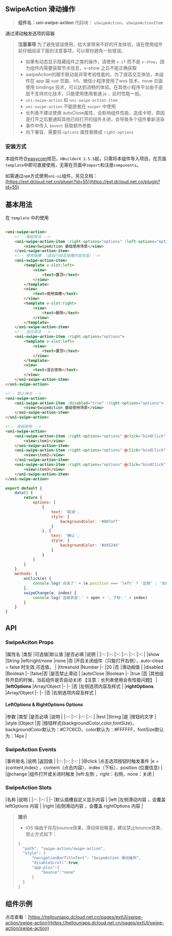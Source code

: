 ## SwipeAction 滑动操作

> **组件名：uni-swipe-action**
> 代码块： `uSwipeAction`、`uSwipeActionItem`


通过滑动触发选项的容器

> **注意事项**
> 为了避免错误使用，给大家带来不好的开发体验，请在使用组件前仔细阅读下面的注意事项，可以帮你避免一些错误。
> - 如果有动态显示隐藏组件之类的操作，请使用 `v-if` 而不是 `v-show`，因为组件内需要获取节点信息，v-show 之后不能正确获取
> - swipeAction的跟手联动是非常考验性能的。为了提高交互体验，本组件在 app 端 vue 页面、h5、微信小程序使用了wxs 技术，nvue 页面使用 bindingx 技术，可以达到流畅的体验。在其他小程序平台由于底层不支持优化技术，只能使用使用普通 js ，此时性能一般。
> - `uni-swipe-action` 和 `uni-swipe-action-item`
> - `uni-swipe-action` 不能嵌套在 `swiper` 中使用
> - 长列表不建议使用 autoClose属性，会影响组件性能，造成卡顿，原因是打开之后要通知其他已经打开的组件关闭，会导致多个组件重新渲染
> - 事件中传入 `$event` 获取额外参数
> - 向下兼容，需要将 `options` 属性替换成 `right-options`

### 安装方式

本组件符合[easycom](https://uniapp.dcloud.io/collocation/pages?id=easycom)规范，`HBuilderX 2.5.5`起，只需将本组件导入项目，在页面`
template`中即可直接使用，无需在页面中`import`和注册`components`。

如需通过`npm`方式使用`uni-ui`组件，另见文档：[https://ext.dcloud.net.cn/plugin?id=55](https://ext.dcloud.net.cn/plugin?id=55)

## 基本用法

在 ``template`` 中的使用

```html

<uni-swipe-action>
    <!-- 基础用法 -->
    <uni-swipe-action-item :right-options="options" :left-options="options" @click="onClick" @change="change">
        <view>SwipeAction 基础使用场景</view>
    </uni-swipe-action-item>
    <!-- 使用插槽 （请自行给定插槽内容宽度）-->
    <uni-swipe-action-item>
        <template v-slot:left>
            <view>
                <text>置顶</text>
            </view>
        </template>
        <view>
            <text>使用插槽</text>
        </view>
        <template v-slot:right>
            <view>
                <text>删除</text>
            </view>
        </template>
    </uni-swipe-action-item>
    <!-- 混合用法 -->
    <uni-swipe-action-item :right-options="options">
        <template v-slot:left>
            <view>
                <text>置顶</text>
            </view>
        </template>
        <view>
            <text>混合使用</text>
        </view>
    </uni-swipe-action-item>
</uni-swipe-action>

<!-- 禁止滑动 -->
<uni-swipe-action>
    <uni-swipe-action-item :disabled="true" :right-options="options">
        <view>SwipeAction 基础使用场景</view>
    </uni-swipe-action-item>
</uni-swipe-action>

<!-- 按组使用 -->
<uni-swipe-action>
    <uni-swipe-action-item :right-options="options" @click="bindClick" @change="swipeChange($event, index)">
        <view>item1</view>
    </uni-swipe-action-item>
    <uni-swipe-action-item :right-options="options" @click="bindClick" @change="swipeChange($event, index)">
        <view>item2</view>
    </uni-swipe-action-item>
    <uni-swipe-action-item :right-options="options" @click="bindClick" @change="swipeChange($event, index)">
        <view>item3</view>
    </uni-swipe-action-item>
</uni-swipe-action>

```

```javascript
export default {
    data() {
        return {
            options: [
                {
                    text: '取消',
                    style: {
                        backgroundColor: '#007aff'
                    }
                }, {
                    text: '确认',
                    style: {
                        backgroundColor: '#dd524d'
                    }
                }
            ]
        }
    },
    methods: {
        onClick(e) {
            console.log('点击了' + (e.position === 'left' ? '左侧' : '右侧') + e.content.text + '按钮')
        },
        swipeChange(e, index) {
            console.log('当前状态：' + open + '，下标：' + index)
        }
    }
}

```

## API

### SwipeAciton Props

|属性名 |类型 |可选值|默认值 |是否必填 |说明 | |:-:                            |:-:                    |:-:    |:-:    |:-:        |:-:
| |show |String |left/right/none |none |否 |开启关闭组件（只能打开右侧），auto-close = false 时生效,可选值， | |threshold |Number |- |20 |否
|滑动阙值 | |disabled |Boolean |- |false|否 |是否禁止滑动 | |autoClose |Boolean |- |true |否 |其他组件开启的时候，当前组件是否自动关闭 【注意：长列表使用会有性能问题】
| |**leftOptions**    |Array/Object |- |- |否 |左侧选项内容及样式 | |**rightOptions**    |Array/Object |- |- |否 |右侧选项内容及样式 |

#### LeftOptions & RightOptions Options

|参数 |类型 |是否必填 |说明 | |:-:    |:-:    |:-:        |:-:        | |text |String |是 |按钮的文字 | |style |Object |否
|按钮样式{backgroundColor,color,fontSize}，backgroundColor默认为：#C7C6CD，color默认为：#FFFFFF，fontSize默认为：14px |

### SwipeAction Events

|事件称名 |说明 |返回值 | |:-:        |:-:                |:-:
| |@click |点击选项按钮时触发事件 |e = {content,index} ，content（点击内容）、index（下标）、position (位置信息)    | |@change |组件打开或关闭时触发 |left:左侧
，right：右侧，none：关闭 |

### SwipeAction Slots

|名称 |说明 | |:-:            |:-:                                        | |- |默认插槽自定义显示内容 | |left |左侧滑动内容 ，会覆盖 leftOptions
内容 | |right |右侧滑动内容 ，会覆盖 rightOptions 内容 |

> **提示**
> - iOS 端由于存在bounce效果，滑动体验略差，建议禁止bounce效果，禁止方式如下：
> ```javascript
> {
> 	"path": "swipe-action/swipe-action",
> 	"style": {
> 		"navigationBarTitleText": "SwipeAction 滑动操作",
> 		"disableScroll":true,
> 		"app-plus":{
> 			"bounce":"none"
> 		}
> 	}
> }
> ```

## 组件示例

点击查看：[https://hellouniapp.dcloud.net.cn/pages/extUI/swipe-action/swipe-action](https://hellouniapp.dcloud.net.cn/pages/extUI/swipe-action/swipe-action)